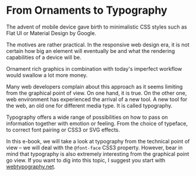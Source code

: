 From Ornaments to Typography
============================

The advent of mobile device gave birth to minimalistic CSS styles such as Flat
UI or Material Design by Google.

The motives are rather practical. In the responsive web design era, it is not
certain how big an element will eventually be and what the rendering
capabilities of a device will be.

Ornament rich graphics in combination with today's imperfect workflow would
swallow a lot more money.

Many web developers complain about this approach as it seems limiting from the
graphical point of view. On one hand, it is true. On the other one, web
environment has experienced the arrival of a new tool. A new tool for the web,
an old one for different media type. It is called typography.

Typography offers a wide range of possibilities on how to pass on information
together with emotion or feeling. From the choice of typeface, to correct font
pairing or CSS3 or SVG effects.

In this e-book, we will take a look at typography from the technical point of
view – we will deal with the `@font-face` CSS3 property. However, bear in mind
that typography is also extremely interesting from the graphical point go view.
If you want to dig into this topic, I suggest you start with
[webtypography.net](<http://webtypography.net/>).
